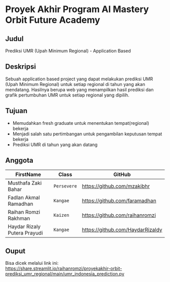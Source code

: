# Proyek Akhir Program AI Mastery Orbit Future Academy

## Judul
Prediksi UMR (Upah Minimum Regional) - Application Based

## Deskripsi
Sebuah application based project yang dapat melakukan prediksi UMR (Upah Minimum Regional) untuk setiap regional di tahun yang akan mendatang. Hasilnya berupa web yang menampilkan hasil prediksi dan grafik pertumbuhan UMR untuk setiap regional yang dipilih.

## Tujuan
- Memudahkan fresh graduate untuk menentukan tempat(regional) bekerja
- Menjadi salah satu pertimbangan untuk pengambilan keputusan tempat bekerja
- Prediksi UMR di tahun yang akan datang

## Anggota
| FirstName                    | Class       | GitHub                           |
| ---------------------------- | ----------- | -------------------------------- |
| Musthafa Zaki Bahar          | `Persevere` | https://github.com/mzakibhr      |
| Fadlan Akmal Ramadhan        | `Kangae`    | https://github.com/faramadhan    |
| Raihan Romzi Rakhman         | `Kaizen`    | https://github.com/raihanromzi   |
| Haydar Rizaly Putera Prayudi | `Kangae`    | https://github.com/HaydarRizaldy |

## Ouput
Bisa dicek melalui link ini:
https://share.streamlit.io/raihanromzi/proyekakhir-orbit-prediksi_umr_regional/main/umr_indonesia_prediction.py
